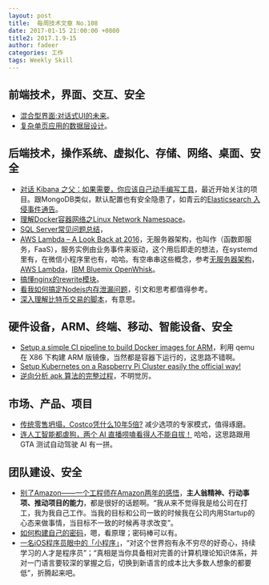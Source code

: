 ```yaml
---
layout: post
title:  每周技术文章 No.108
date: 2017-01-15 21:00:00 +0800
title2: 2017.1.9-15
author: fadeer
categories: 工作
tags: Weekly Skill
---
```


前端技术，界面、交互、安全
----
* [混合型界面:对话式UI的未来](http://colachan.com/post/3536)。
* [复杂单页应用的数据层设计](https://zhuanlan.zhihu.com/p/24677176)。

后端技术，操作系统、虚拟化、存储、网络、桌面、安全
----
* [对话 Kibana 之父：如果需要，你应该自己动手编写工具](http://www.infoq.com/cn/news/2017/01/Rashid-buildYourOwnTool)，最近开始关注的项目。跟MongoDB类似，默认配置也有安全隐患了，如青云的[Elasticsearch 入侵事件通告](https://log.qingcloud.com/?p=2232)。
* [理解Docker容器网络之Linux Network Namespace](http://tonybai.com/2017/01/11/understanding-linux-network-namespace-for-docker-network)。
* [SQL Server常见问题总结](http://www.cnblogs.com/double-K/p/6264814.html)，
* [AWS Lambda – A Look Back at 2016](https://aws.amazon.com/blogs/aws/aws-lambda-a-look-back-at-2016/)，无服务器架构，也叫作（函数即服务，FaaS），服务实例由业务事件来驱动，这个用后即走的想法，在systemd里有，在微信小程序里也有，哈哈。有空串串这些概念，参考[无服务器架构](http://www.infoq.com/cn/articles/no-server-architecture-paer01)，[AWS Lambda](https://aws.amazon.com/cn/lambda/)，[IBM Bluemix OpenWhisk](https://www.ibm.com/cloud-computing/bluemix/openwhisk)。
* [搞懂nginx的rewrite模块](https://segmentfault.com/a/1190000008102599)。
* [看我如何搞定Nodejs内存泄漏问题](http://blog.kazaff.me/2017/01/04/%E7%9C%8B%E6%88%91%E5%A6%82%E4%BD%95%E6%90%9E%E5%AE%9Anodejs%E5%86%85%E5%AD%98%E6%B3%84%E9%9C%B2%E9%97%AE%E9%A2%98/)，引文和思考都值得参考。
* [深入理解比特币交易的脚本](http://www.liaoxuefeng.com/article/001482718603696a6b6eb2bebc74211ab967146a952ae0c000)，有意思。

硬件设备，ARM、终端、移动、智能设备、安全
----
* [Setup a simple CI pipeline to build Docker images for ARM](https://blog.hypriot.com/post/setup-simple-ci-pipeline-for-arm-images/)，利用 qemu 在 X86 下构建 ARM 版镜像，当然都是容器下运行的，这思路不错啊。
* [Setup Kubernetes on a Raspberry Pi Cluster easily the official way!](https://blog.hypriot.com/post/setup-kubernetes-raspberry-pi-cluster/) 
* [逆向分析 apk 算法的完整过程](http://paper.seebug.org/178/)，不明觉厉。

市场、产品、项目
----
* [传统零售坍塌，Costco凭什么10年5倍?](http://36kr.com/p/5061442.html) 减少选项的专家模式，值得琢磨。
* [连人工智能都虐狗，两个 AI 直播唠嗑看得人不能自拔！](http://www.ifanr.com/773493) 哈哈，这思路跟用 GTA 测试自动驾驶 AI 有一拼。

团队建设、安全
----
<!--preview-end-->
* [别了Amazon——一个工程师在Amazon两年的感悟](http://blog.yiyu.me/2017/01/07/goodbye-amazon/)，**主人翁精神、行动事项、推动项目的能力**，都是很好的话题啊。“我从来不觉得我是给公司在打工，我为我自己工作。当我的目标和公司一致的时候我在公司内用Startup的心态来做事情，当目标不一致的时候再寻求改变”。
* [如何构建自己的密码](http://k162.space/password_strategy/)，嗯，看原理；密码棒可以有。
* [一名iOS程序员眼中的「小程序」](http://mrpeak.cn/blog/ios-wechat-app/)，“对这个世界抱有永不穷尽的好奇心，持续学习的人才是程序员”；“真相是当你具备相对完善的计算机理论知识体系，并对一门语言要较深的掌握之后，切换到新语言的成本比大多数人想象的都要低”，折腾起来吧。


